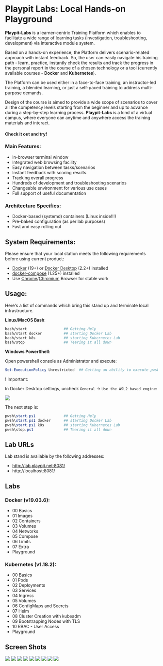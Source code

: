# Playpit Labs: Local Hands-on Playground

**Playpit-Labs** is a learner-centric Training Platform which enables to facilitate a wide range of learning tasks (investigation, troubleshooting, development) via interactive module system. 

Based on a hands-on experience, the Platform delivers scenario-related approach with instant feedback. So, the user can easily navigate his training path - learn, practice, instantly check the results and track the progress in the personal report in the course of a chosen technology or a tool (currently available courses - __Docker__ and __Kubernetes__).

The Platform can be used either in a face-to-face training, an instructor-led training, a blended learning, or just a self-paced training to address multi-purpose demands.

Design of the course is aimed to provide a wide scope of scenarios to cover all the competency levels starting from the beginner and up to advance during a step-by-step learning process. **Playpit-Labs** is a kind of a virtual campus, where everyone can anytime and anywhere access the training materials and interact. 

#### Check it out and try!

### Main Features:
- In-browser terminal window
- Integrated web browsing facility
- Easy navigation between tasks/scenarios
- Instant feedback with scoring results
- Tracking overall progress
- Hundreds of development and troubleshooting scenarios
- Changeable environment for various use cases
- Full support of useful documentation

### Architecture Specifics:
- Docker-based (systemd) containers (Linux inside!!!)
- Pre-baked configuration (as per lab purposes)
- Fast and easy rolling out

## System Requirements:
Please ensure that your local station meets the following requirements before using current product:

- [Docker](https://docs.docker.com/install/) (19+) or [Docker Desktop](https://www.docker.com/products/docker-desktop) (2.2+) installed 
- [docker-compose](https://docs.docker.com/compose/install/) (1.25+) installed
- Use [Chrome](https://www.google.com/chrome/?brand=CHBD&gclid=EAIaIQobChMIkqeL5LeB6AIVDPlRCh0AhA73EAAYASABEgKGvfD_BwE&gclsrc=aw.ds)/[Chromium](https://www.chromium.org/getting-involved/download-chromium) Browser for stable work

## Usage:

Here's a list of commands which bring this stand up and terminate local infrastructure.

**Linux/MacOS Bash**:
```sh
bash/start                 ## Getting Help
bash/start docker          ## starting Docker Lab
bash/start k8s             ## starting Kubernetes Lab
bash/stop                  ## Tearing it all down
```

**Windows PowerShell**:

Open powershell console as Administrator and execute:

```powershell
Set-ExecutionPolicy Unrestricted  ## Getting an ability to execute pwsh scripts
```

! Important:
 
In Docker Desktop settings, uncheck `General` -> `Use the WSL2 based engine`:

![](https://playpit-labs-assets.s3-eu-west-1.amazonaws.com/screenshots/docker-settings-1.jpg)

The next step is:

```powershell
pwsh\start.ps1             ## Getting Help
pwsh\start.ps1 docker      ## starting Docker Lab
pwsh\start.ps1 k8s         ## starting Kubernetes Lab
pwsh\stop.ps1              ## Tearing it all down
```

## Lab URLs

Lab stand is available by the following addresses:
- http://lab.playpit.net:8081/
- http://localhost:8081/


## Labs

### Docker (v19.03.6):
  - 00 Basics
  - 01 Images
  - 02 Containers
  - 03 Volumes
  - 04 Networks
  - 05 Compose
  - 06 Limits
  - 07 Extra
  - Playground

### Kubernetes (v1.18.2):
  - 00 Basics
  - 01 Pods
  - 02 Deployments
  - 03 Services
  - 04 Ingress
  - 05 Volumes
  - 06 ConfigMaps and Secrets
  - 07 Helm
  - 08 Cluster Creation with kubeadm
  - 09 Bootstrapping Nodes with TLS
  - 10 RBAC - User Access
  - Playground

## Screen Shots
![](https://playpit-labs-assets.s3-eu-west-1.amazonaws.com/screenshots/login-window.jpg)
![](https://playpit-labs-assets.s3-eu-west-1.amazonaws.com/screenshots/screen-01.jpg)
![](https://playpit-labs-assets.s3-eu-west-1.amazonaws.com/screenshots/screen-02.jpg)
![](https://playpit-labs-assets.s3-eu-west-1.amazonaws.com/screenshots/screen-04.jpg)
![](https://playpit-labs-assets.s3-eu-west-1.amazonaws.com/screenshots/screen-07.jpg)
![](https://playpit-labs-assets.s3-eu-west-1.amazonaws.com/screenshots/screen-08.jpg)
![](https://playpit-labs-assets.s3-eu-west-1.amazonaws.com/screenshots/screen-09.jpg)
![](https://playpit-labs-assets.s3-eu-west-1.amazonaws.com/screenshots/screen-10.jpg)
![](https://playpit-labs-assets.s3-eu-west-1.amazonaws.com/screenshots/closed.png)
